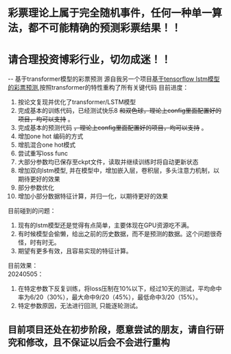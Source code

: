 # `彩票理论上属于完全随机事件，任何一种单一算法，都不可能精确的预测彩票结果！！`  
# `请合理投资博彩行业，切勿成迷！！`  
--
基于transformer模型的彩票预测
源自我另一个项目[基于tensorflow lstm模型的彩票预测](https://github.com/KittenCN/predict_Lottery_ticket),按照transformer的特性重构了所有关键代码
目前进度：
1. 按论文复现并优化了transformer/LSTM模型
2. 完成基本的训练代码，已经测试快乐8 ~~和双色球，理论上config里面配置好的项目，均可以支持~~ 。
3. 完成基本的预测代码 ~~，理论上config里面配置好的项目，均可以支持~~ 。
4. 增加one hot 编码的方式
5. 增肌混合one hot模式
6. 尝试重写loss func
7. 大部分参数均已保存至ckpt文件，读取并继续训练时将自动更新状态
8. 增加双向lstm模型, 并在模型中，增加嵌入层，卷积层，多头注意力机制，以期待更好的效果
9. 部分参数优化
10. 增加小部分数据特征计算，并归一化，以期待更好的效果

目前碰到的问题：
1. 现有的lstm模型还是觉得有点简单，主要体现在GPU资源吃不满。
2. 有时候模型会偷懒，给出之前的历史数据，而不是预测的数据。这个问题很奇怪，时有时无。
3. 期望有更多有效，且容易实现的特征计算。

目前效果：  
20240505：  
1. 在特定参数下反复训练，将loss压制在10%以下，经过10天的测试，平均命中率为6/20（30%），最大命中9/20（45%），最低命中3/20（15%）。
2. 特定参数原因，无法进行回测, 只能逐轮测试。

## 目前项目还处在初步阶段，愿意尝试的朋友，请自行研究和修改，且不保证以后会不会进行重构
